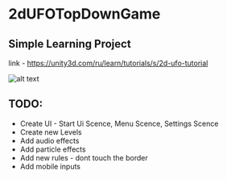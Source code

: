 # 2dUFOTopDownGame

## Simple Learning Project

link - https://unity3d.com/ru/learn/tutorials/s/2d-ufo-tutorial

![alt text](https://pbs.twimg.com/media/CnQF2bRVIAAc51X.jpg:large)

## TODO:

- Create UI - Start Ui Scence, Menu Scence, Settings Scence
- Create new Levels
- Add audio effects
- Add particle effects
- Add new rules - dont touch the border
- Add mobile inputs

